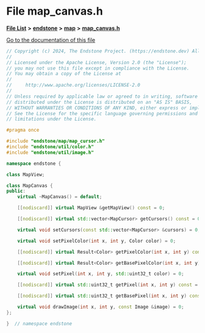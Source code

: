 

# File map\_canvas.h

[**File List**](files.md) **>** [**endstone**](dir_6cf277b678674f97c7a2b6b3b2447b33.md) **>** [**map**](dir_35fd4abc90217931459f3a8776f2bf4e.md) **>** [**map\_canvas.h**](map__canvas_8h.md)

[Go to the documentation of this file](map__canvas_8h.md)


```C++
// Copyright (c) 2024, The Endstone Project. (https://endstone.dev) All Rights Reserved.
//
// Licensed under the Apache License, Version 2.0 (the "License");
// you may not use this file except in compliance with the License.
// You may obtain a copy of the License at
//
//     http://www.apache.org/licenses/LICENSE-2.0
//
// Unless required by applicable law or agreed to in writing, software
// distributed under the License is distributed on an "AS IS" BASIS,
// WITHOUT WARRANTIES OR CONDITIONS OF ANY KIND, either express or implied.
// See the License for the specific language governing permissions and
// limitations under the License.

#pragma once

#include "endstone/map/map_cursor.h"
#include "endstone/util/color.h"
#include "endstone/util/image.h"

namespace endstone {

class MapView;

class MapCanvas {
public:
    virtual ~MapCanvas() = default;

    [[nodiscard]] virtual MapView &getMapView() const = 0;

    [[nodiscard]] virtual std::vector<MapCursor> getCursors() const = 0;

    virtual void setCursors(const std::vector<MapCursor> &cursors) = 0;

    virtual void setPixelColor(int x, int y, Color color) = 0;

    [[nodiscard]] virtual Result<Color> getPixelColor(int x, int y) const = 0;

    [[nodiscard]] virtual Result<Color> getBasePixelColor(int x, int y) const = 0;

    virtual void setPixel(int x, int y, std::uint32_t color) = 0;

    [[nodiscard]] virtual std::uint32_t getPixel(int x, int y) const = 0;

    [[nodiscard]] virtual std::uint32_t getBasePixel(int x, int y) const = 0;

    virtual void drawImage(int x, int y, const Image &image) = 0;
};

}  // namespace endstone
```


